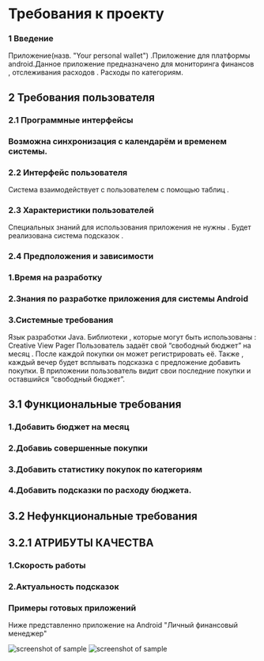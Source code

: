 # Требования к проекту
### 1 Введение
Приложение(назв. "Your personal wallet") .Приложение для платформы android.Данное приложение предназначено для мониторинга финансов , отслеживания расходов .  Расходы по категориям.
## 2 Требования пользователя
### 2.1 Программные интерфейсы
### Возможна синхронизация с календарём и временем системы.
### 2.2 Интерфейс пользователя
Система взаимодействует с пользователем с помощью таблиц .
### 2.3 Характеристики пользователей
Специальных знаний для использования приложения не нужны . Будет реализована система подсказок .
### 2.4 Предположения и зависимости
### 1.Время на разработку
### 2.Знания по разработке приложения для системы Android
### 3.Системные требования
 Язык разработки Java.
 Библиотеки , которые могут быть использованы : Creative View Pager
 Пользователь задаёт свой “свободный бюджет” на месяц .
 После каждой покупки он может регистрировать её.
 Также , каждый вечер будет всплывать подсказка с предложение добавить покупки.
 В приложении пользователь видит свои последние покупки и оставшийся “свободный бюджет”.
## 3.1 Функциональные требования
### 1.Добавить бюджет на месяц
### 2.Добавиь совершенные покупки 
### 3.Добавить статистику покупок по категориям
### 4.Добавить подсказки по расходу бюджета. 
## 3.2 Нефункциональные требования
## 3.2.1 АТРИБУТЫ КАЧЕСТВА
### 1.Скорость работы
### 2.Актуальность подсказок
 ### Примеры готовых приложений
 Ниже представленно приложение на Android "Личный финансовый менеджер"
 
 ![screenshot of sample](https://f.sravni.ru/cms/Material/61.JPG)
 ![screenshot of sample](https://lh3.googleusercontent.com/gF1Dl0jI-dhdoJ5_cAwpJzzq79jW0KwMO1ZJiVTwsTg5vYJkOjmDEaPF66ooF5CeHoE)

